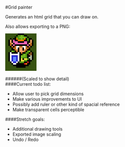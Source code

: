 #Grid painter


Generates an html grid that you can draw on.

Also allows exporting to a PNG:

![LTTP](lttp.png "Created and exported by grid painter")

######(Scaled to show detail)
<br />
####Current todo list:

* Allow user to pick grid dimensions
* Make various improvements to UI
* Possibly add ruler or other kind of spacial reference
* Make transparent cells perceptible

####Stretch goals:

* Additional drawing tools
* Exported image scaling
* Undo / Redo